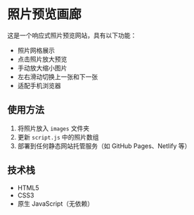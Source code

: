 # 照片预览画廊

这是一个响应式照片预览网站，具有以下功能：

- 照片网格展示
- 点击照片放大预览
- 手动放大缩小图片
- 左右滑动切换上一张和下一张
- 适配手机浏览器

## 使用方法

1. 将照片放入 `images` 文件夹
2. 更新 `script.js` 中的照片数组
3. 部署到任何静态网站托管服务（如 GitHub Pages、Netlify 等）

## 技术栈

- HTML5
- CSS3
- 原生 JavaScript（无依赖）